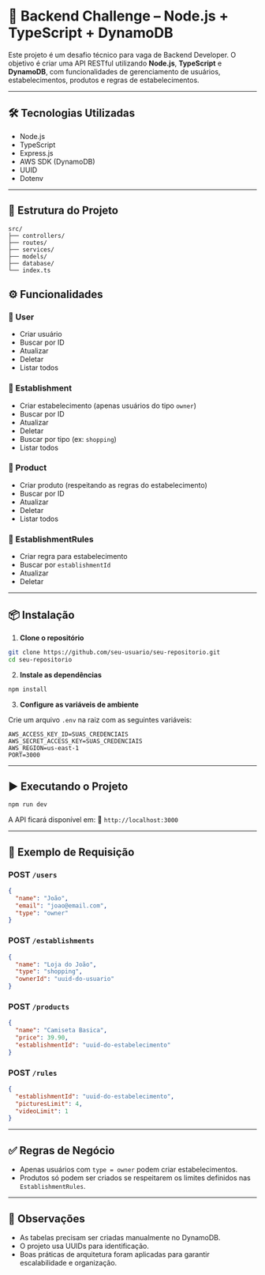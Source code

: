 # 🚀 Backend Challenge – Node.js + TypeScript + DynamoDB

Este projeto é um desafio técnico para vaga de Backend Developer. O objetivo é criar uma API RESTful utilizando **Node.js**, **TypeScript** e **DynamoDB**, com funcionalidades de gerenciamento de usuários, estabelecimentos, produtos e regras de estabelecimentos.

---

## 🛠️ Tecnologias Utilizadas

- Node.js
- TypeScript
- Express.js
- AWS SDK (DynamoDB)
- UUID
- Dotenv

---

## 📁 Estrutura do Projeto

```
src/
├── controllers/
├── routes/
├── services/
├── models/
├── database/
└── index.ts
```

##  ⚙️ Funcionalidades

### 🔹 User
- Criar usuário
- Buscar por ID
- Atualizar
- Deletar
- Listar todos

### 🔹 Establishment
- Criar estabelecimento (apenas usuários do tipo `owner`)
- Buscar por ID
- Atualizar
- Deletar
- Buscar por tipo (ex: `shopping`)
- Listar todos

### 🔹 Product
- Criar produto (respeitando as regras do estabelecimento)
- Buscar por ID
- Atualizar
- Deletar
- Listar todos

### 🔹 EstablishmentRules
- Criar regra para estabelecimento
- Buscar por `establishmentId`
- Atualizar
- Deletar

---

## 📦 Instalação

1. **Clone o repositório**
```bash
git clone https://github.com/seu-usuario/seu-repositorio.git
cd seu-repositorio
````

2. **Instale as dependências**

```bash
npm install
```

3. **Configure as variáveis de ambiente**

Crie um arquivo `.env` na raiz com as seguintes variáveis:

```
AWS_ACCESS_KEY_ID=SUAS_CREDENCIAIS
AWS_SECRET_ACCESS_KEY=SUAS_CREDENCIAIS
AWS_REGION=us-east-1
PORT=3000
```

---

## ▶️ Executando o Projeto

```bash
npm run dev
```

A API ficará disponível em:
📍 `http://localhost:3000`

---

## 🧪 Exemplo de Requisição

### POST `/users`

```json
{
  "name": "João",
  "email": "joao@email.com",
  "type": "owner"
}
```

### POST `/establishments`

```json
{
  "name": "Loja do João",
  "type": "shopping",
  "ownerId": "uuid-do-usuario"
}
```

### POST `/products`

```json
{
  "name": "Camiseta Basica",
  "price": 39.90,
  "establishmentId": "uuid-do-estabelecimento"
}
```

### POST `/rules`

```json
{
  "establishmentId": "uuid-do-estabelecimento",
  "picturesLimit": 4,
  "videoLimit": 1
}
```

---

## ✅ Regras de Negócio

* Apenas usuários com `type = owner` podem criar estabelecimentos.
* Produtos só podem ser criados se respeitarem os limites definidos nas `EstablishmentRules`.

---

## 📌 Observações

* As tabelas precisam ser criadas manualmente no DynamoDB.
* O projeto usa UUIDs para identificação.
* Boas práticas de arquitetura foram aplicadas para garantir escalabilidade e organização.